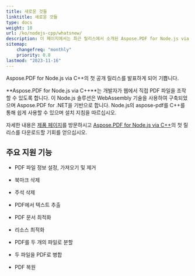 ```yaml
---
title: 새로운 것들
linktitle: 새로운 것들
type: docs
weight: 10
url: /ko/nodejs-cpp/whatsnew/
description: 이 페이지에서는 최근 릴리스에서 소개된 Aspose.PDF for Node.js via C++의 가장 인기 있는 새로운 기능을 소개합니다.
sitemap:
    changefreq: "monthly"
    priority: 0.8
lastmod: "2023-11-16"
---
```


Aspose.PDF for Node.js via C++의 첫 공개 릴리스를 발표하게 되어 기쁩니다.

**Aspose.PDF for Node.js via C++**는 개발자가 웹에서 직접 PDF 파일을 조작할 수 있도록 합니다. 이 Node.js 솔루션은 WebAssembly 기술을 사용하여 구축되었으며 Aspose.PDF for .NET을 기반으로 합니다. Node.js의 aspose-pdf를 C++를 통해 쉽게 사용할 수 있으며 설치 지침을 따르십시오.

자세한 내용은 [제품 페이지](https://products.aspose.com/pdf/nodejs-cpp/)를 방문하시고 [Aspose.PDF for Node.js via C++]()의 첫 릴리스를 다운로드할 기회를 얻으십시오.

## **주요 지원 기능**

- PDF 파일 정보 설정, 가져오기 및 제거
- 북마크 삭제
- 주석 삭제

- PDF에서 텍스트 추출
- PDF 문서 최적화
- 리소스 최적화
- PDF를 두 개의 파일로 분할
- 두 파일을 PDF로 병합
- PDF 복원